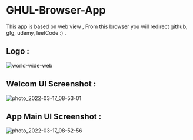 # GHUL-Browser-App
This  app is based on web view , From this browser you will redirect github, gfg, udemy, leetCode :) .

## Logo : 

![world-wide-web](https://user-images.githubusercontent.com/89348788/158730405-923205bc-404b-4610-85f0-2122a2dc6164.png)



## Welcom UI Screenshot :

![photo_2022-03-17_08-53-01](https://user-images.githubusercontent.com/89348788/158730507-baeadec5-a5f5-4e9b-afb0-b5b59d84d467.jpg)



## App Main UI Screenshot : 

![photo_2022-03-17_08-52-56](https://user-images.githubusercontent.com/89348788/158730546-52c3eeb8-a62f-4e19-ab84-f7e57084a162.jpg)

